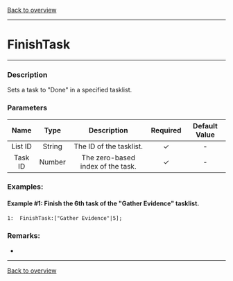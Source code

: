 [Back to overview](index.md)

---
# FinishTask

---

### Description
Sets a task to "Done" in a specified tasklist.

### Parameters

|Name|Type|Description|Required|Default Value|
|:---:|:---:|:---:|:---:|:---:|
|List ID|String|The ID of the tasklist.|✓|-|
|Task ID|Number|The zero-based index of the task.|✓|-|

### Examples:
#### Example #1: Finish the 6th task of the "Gather Evidence" tasklist.
```
1:  FinishTask:["Gather Evidence"|5];
```

### Remarks:
-

---
[Back to overview](index.md)
